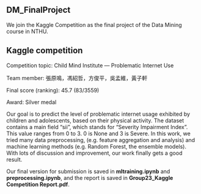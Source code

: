 ## DM_FinalProject
We join the Kaggle Competition as the final project of the Data Mining course in NTHU. 
## Kaggle competition
Competition topic: Child Mind Institute — Problematic Internet Use

Team member: 張原鳴，馮紹哲，方俊平，吳孟維，黃子軒

Final score (ranking): 45.7 (83/3559)

Award: Silver medal

Our goal is to predict the level of problematic internet usage exhibited by children and adolescents, based on their physical activity. The dataset contains a main field “sii”, which stands for “Severity Impairment Index”. This value ranges from 0 to 3. 0 is None and 3 is Severe. In this work, we tried many data preprocessing, (e.g. feature aggregation and analysis) and machine learning methods (e.g. Random Forest, the ensemble models). With lots of discussion and improvement, our work finally gets a good result.

Our final version for submission is saved in **mltraining.ipynb** and **preprocessing.ipynb**, and the report is saved in **Group23_Kaggle Competition Report.pdf**.

